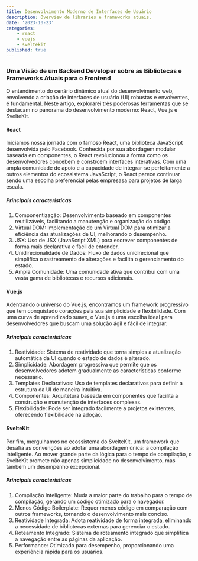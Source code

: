 ```yaml
---
title: Desenvolvimento Moderno de Interfaces de Usuário
description: Overview de libraries e frameworks atuais.
date: '2023-10-23'
categories:
    - react
    - vuejs
    - sveltekit
published: true
---
```


### Uma Visão de um Backend Developer sobre as Bibliotecas e Frameworks Atuais para o Frontend

O entendimento do cenário dinâmico atual do desenvolvimento web, envolvendo a criação de interfaces de usuário (UI) robustas e envolventes, é fundamental. Neste artigo, explorarei três poderosas ferramentas que se destacam no panorama do desenvolvimento moderno: React, Vue.js e SvelteKit.

#### React

Iniciamos nossa jornada com o famoso React, uma biblioteca JavaScript desenvolvida pelo Facebook. Conhecida por sua abordagem modular baseada em componentes, o React revolucionou a forma como os desenvolvedores concebem e constroem interfaces interativas. Com uma ampla comunidade de apoio e a capacidade de integrar-se perfeitamente a outros elementos do ecossistema JavaScript, o React parece continuar sendo uma escolha preferencial pelas empresasa para projetos de larga escala.

##### Principais caracteristicas
1. Componentização: Desenvolvimento baseado em componentes reutilizáveis, facilitando a manutenção e organização do código.
2. Virtual DOM: Implementação de um Virtual DOM para otimizar a eficiência das atualizações de UI, melhorando o desempenho.
3. JSX: Uso de JSX (JavaScript XML) para escrever componentes de forma mais declarativa e fácil de entender.
4. Unidirecionalidade de Dados: Fluxo de dados unidirecional que simplifica o rastreamento de alterações e facilita o gerenciamento do estado.
5. Ampla Comunidade: Uma comunidade ativa que contribui com uma vasta gama de bibliotecas e recursos adicionais.



#### Vue.js

Adentrando o universo do Vue.js, encontramos um framework progressivo que tem conquistado corações pela sua simplicidade e flexibilidade. Com uma curva de aprendizado suave, o Vue.js é uma escolha ideal para desenvolvedores que buscam uma solução ágil e fácil de integrar.

##### Principais caracteristicas
1. Reatividade: Sistema de reatividade que torna simples a atualização automática da UI quando o estado de dados é alterado.
2. Simplicidade: Abordagem progressiva que permite que os desenvolvedores adotem gradualmente as características conforme necessário.
3. Templates Declarativos: Uso de templates declarativos para definir a estrutura da UI de maneira intuitiva.
4. Componentes: Arquitetura baseada em componentes que facilita a construção e manutenção de interfaces complexas.
5. Flexibilidade: Pode ser integrado facilmente a projetos existentes, oferecendo flexibilidade na adoção.


#### SvelteKit

Por fim, mergulhamos no ecossistema do SvelteKit, um framework que desafia as convenções ao adotar uma abordagem única: a compilação inteligente. Ao mover grande parte da lógica para o tempo de compilação, o SvelteKit promete não apenas simplicidade no desenvolvimento, mas também um desempenho excepcional.

##### Principais caracteristicas
1. Compilação Inteligente: Muda a maior parte do trabalho para o tempo de compilação, gerando um código otimizado para o navegador.
2. Menos Código Boilerplate: Requer menos código em comparação com outros frameworks, tornando o desenvolvimento mais conciso.
3. Reatividade Integrada: Adota reatividade de forma integrada, eliminando a necessidade de bibliotecas externas para gerenciar o estado.
4. Roteamento Integrado: Sistema de roteamento integrado que simplifica a navegação entre as páginas da aplicação.
5. Performance: Otimizado para desempenho, proporcionando uma experiência rápida para os usuários.


